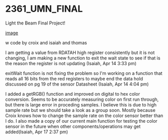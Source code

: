 # 2361_UMN_FINAL
Light the Beam Final Project!

[image](https://user-images.githubusercontent.com/118629718/235383101-97f5d469-0a9c-4361-b08e-694e04606e3d.jpeg)


w code by croix and isaiah and thomas

I am getting a value from RDATAH high register consistently but it is not changing, I am making a new function to exit the wait state to see if that is the reason the register is not updating (Isaiah, Apr 14 3:33 pm)

exitWait function is not fixing the problem so I'm working on a function that reads all 16 bits from the red registers to maybe end the data hold discussed on pg 19 of the sensor Datasheet (Isaiah, Apr 14 4:04 pm)

I added a getRGB() function and improved on digital to hex color conversion. Seems to be accurately measuring color on first run through, but there is large error in proceding samples. I believe this is due to high sample rate but we should take a look as a group soon. Mostly because Croix knows how to change the sample rate on the color sensor better than I do. I also made a copy of our current main function for testing the color sensor in the future when other components/operations may get added(Isaiah, Apr 17 2:37 pm)
